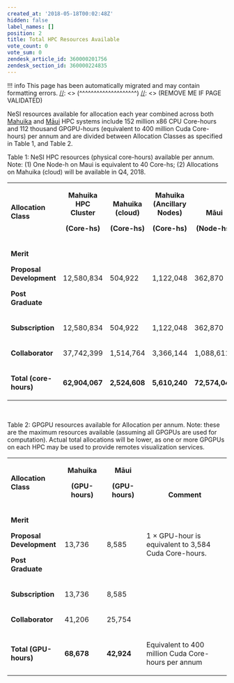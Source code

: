 ```yaml
---
created_at: '2018-05-18T00:02:48Z'
hidden: false
label_names: []
position: 2
title: Total HPC Resources Available
vote_count: 0
vote_sum: 0
zendesk_article_id: 360000201756
zendesk_section_id: 360000224835
---
```



[//]: <> (REMOVE ME IF PAGE VALIDATED)
[//]: <> (vvvvvvvvvvvvvvvvvvvv)
!!! info
    This page has been automatically migrated and may contain formatting errors.
[//]: <> (^^^^^^^^^^^^^^^^^^^^)
[//]: <> (REMOVE ME IF PAGE VALIDATED)
<p>NeSI resources available for allocation each year combined across both <a href="https://support.nesi.org.nz/hc/articles/360000163575">Mahuika</a> and <a href="https://support.nesi.org.nz/hc/articles/360000163695">Māui</a> HPC systems include 152 million x86 CPU Core-hours and 112 thousand GPGPU-hours (equivalent to 400 million Cuda Core-hours) per annum and are divided between Allocation Classes as specified in Table 1, and Table 2.</p>
<p><span class="wysiwyg-font-size-small">Table 1: NeSI HPC resources (physical core-hours) available per annum. Note: (1) One Node-h on Maui is equivalent to 40 Core-hs; (2) Allocations on Mahuika (cloud) will be available in Q4, 2018.</span></p>
<table>
<tbody>
<tr>
<td width="112">
<p><strong>Allocation Class</strong></p>
</td>
<td class="wysiwyg-text-align-right" style="text-align: center; vertical-align: bottom;" width="98">
<p><strong>Mahuika HPC Cluster </strong></p>
<p><strong>(Core-hs)</strong></p>
</td>
<td class="wysiwyg-text-align-right" style="text-align: center; vertical-align: bottom;" width="98">
<p><strong>Mahuika </strong><br><strong>(cloud)</strong></p>
<p><strong>(Core-hs)</strong></p>
</td>
<td class="wysiwyg-text-align-right" style="text-align: center; vertical-align: bottom;" width="98">
<p><strong>Mahuika (Ancillary Nodes)</strong></p>
<p><strong>(Core-hs)</strong></p>
</td>
<td class="wysiwyg-text-align-right" style="text-align: center; vertical-align: bottom;" width="98">
<p><strong>Māui</strong></p>
<p><strong>(Node-hs)</strong></p>
</td>
<td class="wysiwyg-text-align-right" style="text-align: center; vertical-align: bottom;" width="98">
<p><strong>Māui (Ancillary nodes)</strong></p>
<p><strong>(Core-hs)</strong></p>
</td>
</tr>
<tr>
<td width="112">
<p><strong>Merit<br></strong></p>
<p><strong>Proposal Development<br></strong></p>
<p><strong>Post Graduate<br></strong></p>
</td>
<td class="wysiwyg-text-align-right" style="vertical-align: center;" width="98">
<p>12,580,834</p>
</td>
<td class="wysiwyg-text-align-right" style="vertical-align: center;" width="98">
<p>504,922</p>
</td>
<td class="wysiwyg-text-align-right" style="vertical-align: center;" width="98">
<p>1,122,048</p>
</td>
<td class="wysiwyg-text-align-right" style="vertical-align: center;" width="98">
<p>362,870</p>
</td>
<td class="wysiwyg-text-align-right" style="vertical-align: center;" width="98">
<p>1,122,048</p>
</td>
</tr>
<tr>
<td width="112">
<p><strong>Subscription</strong></p>
</td>
<td class="wysiwyg-text-align-right" width="98">
<p>12,580,834</p>
</td>
<td class="wysiwyg-text-align-right" width="98">
<p>504,922</p>
</td>
<td class="wysiwyg-text-align-right" width="98">
<p>1,122,048</p>
</td>
<td class="wysiwyg-text-align-right" width="98">
<p>362,870</p>
</td>
<td class="wysiwyg-text-align-right" width="98">
<p>1,122,048</p>
</td>
</tr>
<tr>
<td width="112">
<p><strong>Collaborator</strong></p>
</td>
<td class="wysiwyg-text-align-right" width="98">
<p>37,742,399</p>
</td>
<td class="wysiwyg-text-align-right" width="98">
<p>1,514,764</p>
</td>
<td class="wysiwyg-text-align-right" width="98">
<p>3,366,144</p>
</td>
<td class="wysiwyg-text-align-right" width="98">
<p>1,088,611</p>
</td>
<td class="wysiwyg-text-align-right" width="98">
<p>3,366,144</p>
</td>
</tr>
<tr>
<td width="112">
<p><strong>Total (core-hours)</strong></p>
</td>
<td class="wysiwyg-text-align-right" width="98">
<p><strong>62,904,067</strong></p>
</td>
<td class="wysiwyg-text-align-right" width="98">
<p><strong>2,524,608</strong></p>
</td>
<td class="wysiwyg-text-align-right" width="98">
<p><strong>5,610,240</strong></p>
</td>
<td class="wysiwyg-text-align-right" width="98">
<p><strong>72,574,040</strong></p>
</td>
<td class="wysiwyg-text-align-right" width="98">
<p><strong>5,610,240</strong></p>
</td>
</tr>
</tbody>
</table>
<p> </p>
<p><span class="wysiwyg-font-size-small">Table 2: GPGPU resources available for Allocation per annum. Note: these are the maximum resources available (assuming all GPGPUs are used for computation). Actual total allocations will be lower, as one or more GPGPUs on each HPC may be used to provide remotes visualization services.</span></p>
<table>
<tbody>
<tr>
<td width="112">
<p><strong>Allocation Class</strong></p>
</td>
<td class="wysiwyg-text-align-right" style="text-align: center; vertical-align: bottom;" width="98">
<p><strong>Mahuika</strong></p>
<p><strong>(GPU-hours)</strong></p>
</td>
<td class="wysiwyg-text-align-right" style="text-align: center; vertical-align: bottom;" width="98">
<p><strong>Māui</strong></p>
<p><strong>(GPU-hours)</strong></p>
</td>
<td class="wysiwyg-text-align-right" style="text-align: center; vertical-align: bottom;" width="296">
<p><strong>Comment</strong></p>
</td>
</tr>
<tr>
<td width="112">
<p><strong>Merit<br></strong></p>
<p><strong>Proposal Development<br></strong></p>
<p><strong>Post Graduate<br></strong></p>
</td>
<td class="wysiwyg-text-align-right" width="98">
<p>13,736</p>
</td>
<td class="wysiwyg-text-align-right" width="98">
<p>8,585</p>
</td>
<td width="296">
<p>1 × GPU-hour is equivalent to 3,584 Cuda Core-hours.</p>
</td>
</tr>
<tr>
<td width="112">
<p><strong>Subscription</strong></p>
</td>
<td class="wysiwyg-text-align-right" width="98">
<p>13,736</p>
</td>
<td class="wysiwyg-text-align-right" width="98">
<p>8,585</p>
</td>
<td width="296">
<p> </p>
</td>
</tr>
<tr>
<td width="112">
<p><strong>Collaborator</strong></p>
</td>
<td class="wysiwyg-text-align-right" width="98">
<p>41,206</p>
</td>
<td class="wysiwyg-text-align-right" width="98">
<p>25,754</p>
</td>
<td width="296">
<p> </p>
</td>
</tr>
<tr>
<td width="112">
<p><strong>Total (GPU-hours)</strong></p>
</td>
<td class="wysiwyg-text-align-right" width="98">
<p><strong>68,678</strong></p>
</td>
<td class="wysiwyg-text-align-right" width="98">
<p><strong>42,924</strong></p>
</td>
<td width="296">
<p>Equivalent to 400 million Cuda Core-hours per annum</p>
</td>
</tr>
</tbody>
</table>
<p> </p>